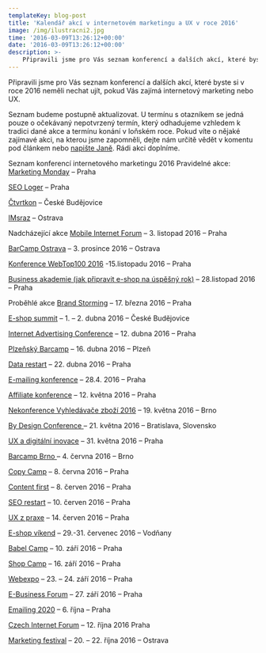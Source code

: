 ```yaml
---
templateKey: blog-post
title: 'Kalendář akcí v internetovém marketingu a UX v roce 2016'
image: /img/ilustracni2.jpg
time: '2016-03-09T13:26:12+00:00'
date: '2016-03-09T13:26:12+00:00'
description: >-
    Připravili jsme pro Vás seznam konferencí a dalších akcí, které byste si v roce 2016 neměli nechat ujít, pokud Vás zajímá internetový marketing nebo UX.Seznam budeme postupně aktualizovat....
---
```

  
Připravili jsme pro Vás seznam konferencí a dalších akcí, které byste si v roce 2016 neměli nechat ujít, pokud Vás zajímá internetový marketing nebo UX.

Seznam budeme postupně aktualizovat. U termínu s otazníkem se jedná pouze o očekávaný nepotvrzený termín, který odhadujeme vzhledem k tradici dané akce a termínu konání v loňském roce. Pokud víte o nějaké zajímavé akci, na kterou jsme zapomněli, dejte nám určitě vědět v komentu pod článkem nebo [napište Janě](http://ctvrtkon.cz/kontakt/). Rádi akci doplníme.

Seznam konferencí internetového marketingu 2016 Pravidelné akce: [Marketing Monday](http://www.tuesday.cz/marketing-monday/) – Praha

[SEO Loger](http://www.pavelungr.cz/seologer/) – Praha

[Čtvrtkon](http://ctvrtkon.cz/) – České Budějovice

[IMsraz](http://imsraz.cz/) – Ostrava

Nadcházející akce [Mobile Internet Forum](http://www.tyinternety.cz/kalendar-akci/mobile-internet-forum-2016/) – 3. listopad 2016 – Praha

[BarCamp Ostrava](http://www.barcampostrava.cz/) – 3. prosince 2016 – Ostrava

[Konference WebTop100 2016](http://www.tuesday.cz/akce/konference-webtop100-2016/) -15.listopadu 2016 – Praha

[Business akademie (jak připravit e-shop na úspěšný rok)](http://www.tuesday.cz/akce/jak-pripravit-e-shop-na-uspesny-rok/) – 28.listopad 2016 – Praha

Proběhlé akce [Brand Storming](http://www.tuesday.cz/akce/brandstorming/) – 17. března 2016 – Praha

[E-shop summit](https://www.eshopsummit.cz/) – 1. – 2. dubna 2016 – České Budějovice

[Internet Advertising Conference](http://iac.spir.cz/akce/internet-advertising-conference-2016/) – 12. dubna 2016 – Praha

[Plzeňský Barcamp](https://plzenskybarcamp.cz/) – 16. dubna 2016 – Plzeň

[Data restart](http://www.datarestart.cz/) – 22. dubna 2016 – Praha

[E-mailing konference](http://www.emailingkonference.cz/) – 28.4. 2016 – Praha

[Affiliate konference](http://www.affiliatekonference.cz/) – 12. května 2016 – Praha

[Nekonference Vyhledávače zboží 2016](http://www.besteto.cz/vyhledavace-zbozi-2016) – 19. května 2016 – Brno

[By Design Conference ](http://bydesignconf.co/)– 21. května 2016 – Bratislava, Slovensko

[UX a digitální inovace](http://www.tuesday.cz/akce/ux-a-digitalni-inovace/) – 31. května 2016 – Praha

[Barcamp Brno ](http://www.barcampbrno.cz/2016/index.html)– 4. června 2016 – Brno

[Copy Camp](https://www.facebook.com/copycamp) – 8. června 2016 – Praha

[Content first](http://www.tuesday.cz/akce/content-first-nejlepsi-obsah-roku-2016/) – 8. červen 2016 – Praha

[SEO restart](http://www.seorestart.cz/) – 10. červen 2016 – Praha

[UX z praxe](http://www.uxz.cz/) – 14. červen 2016 – Praha

[E-shop víkend](http://www.eshopvikend.cz/) – 29.-31. červenec 2016 – Vodňany

[Babel Camp](http://www.babelcamp.cz/) – 10. září 2016 – Praha

[Shop Camp](http://www.shopcamp.cz/) – 16. září 2016 – Praha

[Webexpo](http://webexpo.cz/praha2015/) – 23. – 24. září 2016 – Praha

[E-Business Forum](http://www.tuesday.cz/akce/e-business-forum-2016/) – 27. září 2016 – Praha

[Emailing 2020](http://www.emailing2020.cz/) – 6. října – Praha

[Czech Internet Forum](http://www.tuesday.cz/akce/czech-internet-forum-2016/) – 12. října 2016 Praha

[Marketing festival](https://www.marketingfestival.cz/) – 20. – 22. října 2016 – Ostrava